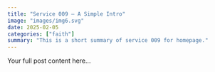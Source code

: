 ```yaml
---
title: "Service 009 — A Simple Intro"
image: "images/img6.svg"
date: 2025-02-05
categories: ["faith"]
summary: "This is a short summary of service 009 for homepage."
---
```


Your full post content here...
